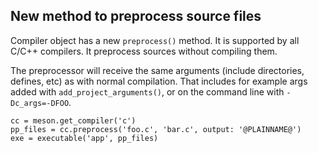 ## New method to preprocess source files

Compiler object has a new `preprocess()` method. It is supported by all C/C++
compilers. It preprocess sources without compiling them.

The preprocessor will receive the same arguments (include directories, defines,
etc) as with normal compilation. That includes for example args added with
`add_project_arguments()`, or on the command line with `-Dc_args=-DFOO`.

```meson
cc = meson.get_compiler('c')
pp_files = cc.preprocess('foo.c', 'bar.c', output: '@PLAINNAME@')
exe = executable('app', pp_files)
```
